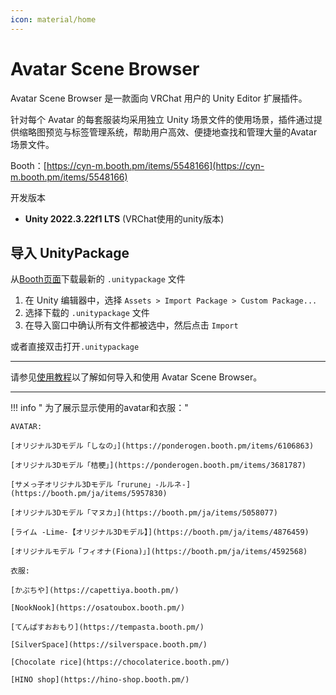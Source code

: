 ```yaml
---
icon: material/home
---
```


# Avatar Scene Browser

Avatar Scene Browser 是一款面向 VRChat 用户的 Unity Editor 扩展插件。

针对每个 Avatar 的每套服装均采用独立 Unity 场景文件的使用场景，插件通过提供缩略图预览与标签管理系统，帮助用户高效、便捷地查找和管理大量的Avatar场景文件。

Booth：[https://cyn-m.booth.pm/items/5548166](https://cyn-m.booth.pm/items/5548166)

开发版本

- **Unity 2022.3.22f1 LTS** (VRChat使用的unity版本)

## 导入 UnityPackage

从[Booth页面](https://cyn-m.booth.pm/items/5548166)下载最新的 `.unitypackage` 文件

1. 在 Unity 编辑器中，选择 `Assets > Import Package > Custom Package...`
2. 选择下载的 `.unitypackage` 文件
3. 在导入窗口中确认所有文件都被选中，然后点击 `Import`

或者直接双击打开`.unitypackage`

------

请参见[使用教程](./tutorial.md)以了解如何导入和使用 Avatar Scene Browser。

------


!!! info " 为了展示显示使用的avatar和衣服："
   

    AVATAR:

    [オリジナル3Dモデル「しなの」](https://ponderogen.booth.pm/items/6106863)

    [オリジナル3Dモデル「桔梗」](https://ponderogen.booth.pm/items/3681787)

    [サメっ子オリジナル3Dモデル「rurune」-ルルネ-](https://booth.pm/ja/items/5957830)

    [オリジナル3Dモデル「マヌカ」](https://booth.pm/ja/items/5058077)

    [ライム -Lime-【オリジナル3Dモデル】](https://booth.pm/ja/items/4876459)

    [オリジナルモデル「フィオナ(Fiona)」](https://booth.pm/ja/items/4592568)

    衣服:

    [かぷちや](https://capettiya.booth.pm/)

    [NookNook](https://osatoubox.booth.pm/)

    [てんぱすおおもり](https://tempasta.booth.pm/)

    [SilverSpace](https://silverspace.booth.pm/)

    [Chocolate rice](https://chocolaterice.booth.pm/)

    [HINO shop](https://hino-shop.booth.pm/)